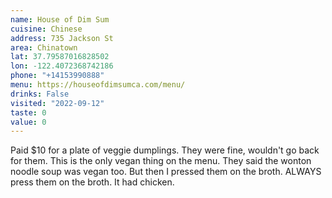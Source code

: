 ```yaml
---
name: House of Dim Sum
cuisine: Chinese
address: 735 Jackson St
area: Chinatown
lat: 37.79587016828502
lon: -122.4072368742186
phone: "+14153990888"
menu: https://houseofdimsumca.com/menu/
drinks: False
visited: "2022-09-12"
taste: 0
value: 0
---
```


Paid $10 for a plate of veggie dumplings. They were fine, wouldn't go back for them. This is the only vegan thing on the menu. They said the wonton noodle soup was vegan too. But then I pressed them on the broth. ALWAYS press them on the broth. It had chicken.
